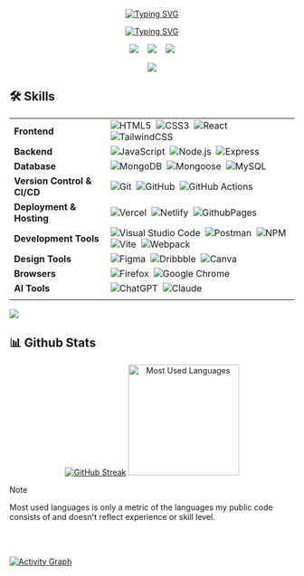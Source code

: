 <!-- ########################################## Header ######################################### -->

<p align="center">
  <a href="https://github.com/roysunanda"><img src="https://readme-typing-svg.demolab.com?font=Montserrat&size=32&pause=1000&color=00BFFF&center=true&vCenter=true&repeat=false&width=450&lines=SUNANDA+ROY" alt="Typing SVG" /></a>
</p>

<p align="center">
  <a href="https://git.io/typing-svg"><img src="https://readme-typing-svg.demolab.com?font=Montserrat&size=24&duration=2000&pause=1000&color=BFFF00&center=true&vCenter=true&width=450&height=30&lines=Frontend+Developer;Backend+Developer;Full+Stack+Developer;AI+Enthusiast;Keep+Learning+New+Things" alt="Typing SVG" /></a>
</p>

<!-- ############################# Header - Social icons section ###################### -->
<p align="center">
  <a target="_blank" href="https://www.linkedin.com/in/roysunanda/"><img src="https://img.shields.io/badge/linkedin-%230077B5.svg?style=for-the-badge&logo=linkedin&logoColor=white" /></a>
  &#8287;&#8287;
  <a target="_blank" href="https://x.com/roysunanda23"><img src="https://img.shields.io/badge/X-%23000000.svg?style=for-the-badge&logo=X&logoColor=white" /></a>
  &#8287;&#8287;
  <a target="_blank" href="https://linktr.ee/roysunanda"><img src="https://img.shields.io/badge/linktree-1de9b6?style=for-the-badge&logo=linktree&logoColor=white" /></a>
</p>

<div align="center"> 
<a href="https://github.com/roysunanda">
  <img src="https://visitcount.itsvg.in/api?id=roysunanda&label=Profile%20Views&color=1&icon=5&pretty=true" />
</a>
</div>

<!-- ################################################# Stats and Activity ################ -->
<!-- https://github.com/DenverCoder1/github-readme-streak-stats -->
<!-- https://github.com/anuraghazra/github-readme-stats -->
<!-- https://github.com/ashutosh00710/github-readme-activity-graph -->

## 🛠️ Skills

| | |
|----------|--------|
| **Frontend** | ![HTML5](https://img.shields.io/badge/-HTML5-E34F26?style=for-the-badge&logo=html5&logoColor=fff)&nbsp; ![CSS3](https://img.shields.io/badge/-CSS3-1572B6?style=for-the-badge&logo=css3)&nbsp; ![React](https://img.shields.io/badge/-React-61DAFB?style=for-the-badge&logo=react&logoColor=black)&nbsp; ![TailwindCSS](https://img.shields.io/badge/-Tailwind_CSS-38B2AC?style=for-the-badge&logo=tailwind-css&logoColor=fff)&nbsp; |
| **Backend** | ![JavaScript](https://img.shields.io/badge/Javascript-F7DF1E?style=for-the-badge&logo=javascript&logoColor=black)&nbsp; ![Node.js](https://img.shields.io/badge/node.js-339933?style=for-the-badge&logo=nodedotjs&logoColor=white)&nbsp; ![Express](https://img.shields.io/badge/express-000000?style=for-the-badge&logo=express)&nbsp; |
| **Database** | ![MongoDB](https://img.shields.io/badge/-MongoDB-47A248?style=for-the-badge&logo=mongodb&logoColor=white)&nbsp; ![Mongoose](https://img.shields.io/badge/Mongoose-880000?style=for-the-badge&logo=mongoose&logoColor=white)&nbsp; ![MySQL](https://img.shields.io/badge/mysql-4479A1?style=for-the-badge&logo=mysql&logoColor=white) |
| **Version Control & CI/CD** | ![Git](https://img.shields.io/badge/-Git-F05032?style=for-the-badge&logo=git&logoColor=white)&nbsp; ![GitHub](https://img.shields.io/badge/-GitHub-181717?style=for-the-badge&logo=github)&nbsp; ![GitHub Actions](https://img.shields.io/badge/github%20actions-2088FF?style=for-the-badge&logo=githubactions&logoColor=white) |
| **Deployment & Hosting** | ![Vercel](https://img.shields.io/badge/vercel-000000?style=for-the-badge&logo=vercel)&nbsp; ![Netlify](https://img.shields.io/badge/netlify-00C7B7?style=for-the-badge&logo=netlify&logoColor=white)&nbsp; ![GithubPages](https://img.shields.io/badge/github%20pages-222222?style=for-the-badge&logo=github&logoColor=white) |
| **Development Tools** | ![Visual Studio Code](https://img.shields.io/badge/Visual%20Studio%20Code-007ACC?style=for-the-badge&logo=visual-studio-code&logoColor=white)&nbsp; ![Postman](https://img.shields.io/badge/-Postman-FF6C37?style=for-the-badge&logo=postman&logoColor=white)&nbsp; ![NPM](https://img.shields.io/badge/NPM-CB3837?style=for-the-badge&logo=npm&logoColor=white)&nbsp; ![Vite](https://img.shields.io/badge/vite-646CFF?style=for-the-badge&logo=vite&logoColor=white)&nbsp; ![Webpack](https://img.shields.io/badge/webpack-8DD6F9?style=for-the-badge&logo=webpack&logoColor=black) |
| **Design Tools** | ![Figma](https://img.shields.io/badge/figma-F24E1E?style=for-the-badge&logo=figma&logoColor=white)&nbsp; ![Dribbble](https://img.shields.io/badge/Dribbble-EA4C89?style=for-the-badge&logo=dribbble&logoColor=white)&nbsp; ![Canva](https://img.shields.io/badge/-Canva-00C4CC?style=for-the-badge&logo=canva&logoColor=white) |
| **Browsers** | ![Firefox](https://img.shields.io/badge/Firefox-FF7139?style=for-the-badge&logo=Firefox&logoColor=white)&nbsp; ![Google Chrome](https://img.shields.io/badge/Google%20Chrome-4285F4?style=for-the-badge&logo=GoogleChrome&logoColor=white) |
| **AI Tools** | ![ChatGPT](https://img.shields.io/badge/chatGPT-51786e?style=for-the-badge&logo=openai&logoColor=white)&nbsp; ![Claude](https://img.shields.io/badge/Anthropic's%20Claude-BBEEF1?style=for-the-badge&logo=anthropic&logoColor=black) |
| | |


![](https://user-images.githubusercontent.com/73097560/115834477-dbab4500-a447-11eb-908a-139a6edaec5c.gif)


## 📊 Github Stats
  <p align="center">
    <a href="#"><img src="https://streak-stats.demolab.com?user=roysunanda&theme=monokai-metallian&hide_border=true" alt="GitHub Streak" /></a>
    <a href="#"><img alt="Most Used Languages" src="https://github-readme-stats.vercel.app/api/top-langs/?username=roysunanda&size_weight=0.5&count_weight=0.5&langs_count=4&layout=compact&theme=react&hide_border=true&bg_color=1F222E&title_color=F85D7F&icon_color=F8D866" height="196px"/></a>

  > [!NOTE]
  > Most used languages is only a metric of the languages my public code consists of and doesn't reflect experience or skill level.
  
  </p>
  
  <br>
  <br>

  <a href="#"><img alt="Activity Graph" src="https://github-readme-activity-graph.vercel.app/graph/?username=roysunanda&bg_color=1F222E&color=F8D866&line=F85D7F&point=FFFFFF&hide_border=true" /></a>
  
  <br>
